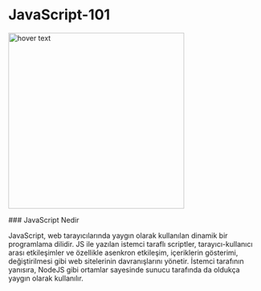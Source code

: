 # JavaScript-101




<p>
  <img src="https://user-images.githubusercontent.com/62944836/200293453-63022058-1c6d-496c-be02-0152146ad8d5.png" width="350" title="hover text">

</p>
### JavaScript Nedir

JavaScript, web tarayıcılarında yaygın olarak kullanılan dinamik bir programlama dilidir. JS ile yazılan istemci taraflı scriptler, tarayıcı-kullanıcı arası etkileşimler ve özellikle asenkron etkileşim, içeriklerin gösterimi, değiştirilmesi gibi web sitelerinin davranışlarını yönetir. İstemci tarafının yanısıra, NodeJS gibi ortamlar sayesinde sunucu tarafında da oldukça yaygın olarak kullanılır.

<br/>